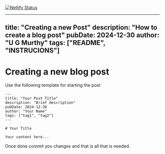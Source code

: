 [![Netlify Status](https://api.netlify.com/api/v1/badges/70bff3c0-b886-4729-9664-9b9268522035/deploy-status)](https://app.netlify.com/sites/dailymusings/deploys)

---
title: "Creating a new Post"
description: "How to create a blog post"
pubDate: 2024-12-30
author: "U G Murthy"
tags: ["README", "INSTRUCIONS"]
---

# Creating a new blog post

Use the following template for starting the post
```
---
title: "Your Post Title"
description: "Brief description"
pubDate: 2024-12-30
author: "Your Name"
tags: ["tag1", "tag2"]
---

# Your Title

Your content here...
```

Once done commit you changes and that is all that is needed.
